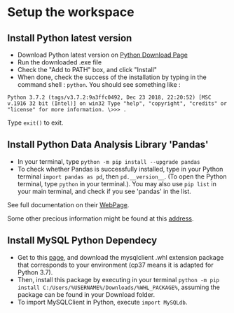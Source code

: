 # Setup the workspace

## Install Python latest version

- Download Python latest version on [Python Download Page](https://www.python.org/downloads/ "Python Download Page")
- Run the downloaded .exe file
- Check the "Add to PATH" box, and click "Install"
- When done, check the success of the installation 
by typing in the command shell : `python`. You should see something like :

`Python 3.7.2 (tags/v3.7.2:9a3ffc0492, Dec 23 2018, 22:20:52) [MSC v.1916 32 bit (Intel)] on win32
Type "help", "copyright", "credits" or "license" for more information.
\>>> .` 

Type `exit()` to exit.

## Install Python Data Analysis Library 'Pandas'

- In your terminal, type `python -m pip install --upgrade pandas`
- To check whether Pandas is successfully installed, type in your Python terminal `import pandas as pd`, then `pd.__version__`. 
(To open the Python terminal, type `python` in your terminal.).
You may also use `pip list` in your main terminal, and check if you see 'pandas' in the list. 

See full documentation on their [WebPage](http://pandas.pydata.org/pandas-docs/stable/ "Pandas Documentation").

Some other precious information might be found at this [address](https://www.analyticsvidhya.com/blog/2016/01/complete-tutorial-learn-data-science-python-scratch-2/).

## Install MySQL Python Dependecy

- Get to this [page](https://www.lfd.uci.edu/~gohlke/pythonlibs/#mysqlclient), and download the mysqlclient .whl extension package that corresponds to your environment (cp37 means it is adapted for Python 3.7). 
- Then, install this package by executing in your terminal `python -m pip install C:/Users/%USERNAME%/Downloads/%WHL_PACKAGE%`, assuming the package can be found in your Download folder. 
- To import MySQLClient in Python, execute `import MySQLdb`. 

